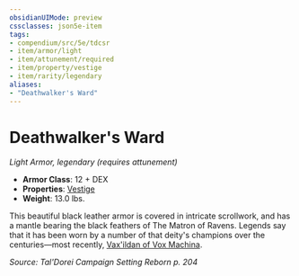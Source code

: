 ```yaml
---
obsidianUIMode: preview
cssclasses: json5e-item
tags:
- compendium/src/5e/tdcsr
- item/armor/light
- item/attunement/required
- item/property/vestige
- item/rarity/legendary
aliases: 
- "Deathwalker's Ward"
---
```

# Deathwalker's Ward
*Light Armor, legendary (requires attunement)*  

- **Armor Class**: 12 + DEX
- **Properties**: [Vestige](/Systems/5e/rules/item-properties.md#Vestige)
- **Weight**: 13.0 lbs.

This beautiful black leather armor is covered in intricate scrollwork, and has a mantle bearing the black feathers of The Matron of Ravens. Legends say that it has been worn by a number of that deity's champions over the centuries—most recently, [Vax'ildan of Vox Machina](/Systems/5e/bestiary/celestial/champion-of-ravens-tdcsr.md).

*Source: Tal'Dorei Campaign Setting Reborn p. 204*